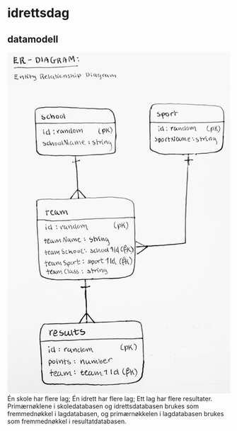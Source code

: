 # idrettsdag
## datamodell
![data model](img/20180513_175717.jpg)
Én skole har flere lag;
Én idrett har flere lag;
Ett lag har flere resultater.
<br>
Primærnøklene i skoledatabasen og idrettsdatabasen brukes som fremmednøkkel i lagdatabasen, og primærnøkkelen i lagdatabasen brukes som fremmednøkkel i resultatdatabasen.
